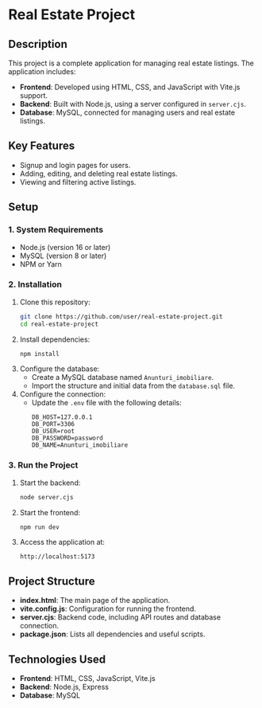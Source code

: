 # Real Estate Project

## Description
This project is a complete application for managing real estate listings. The application includes:
- **Frontend**: Developed using HTML, CSS, and JavaScript with Vite.js support.
- **Backend**: Built with Node.js, using a server configured in `server.cjs`.
- **Database**: MySQL, connected for managing users and real estate listings.

## Key Features
- Signup and login pages for users.
- Adding, editing, and deleting real estate listings.
- Viewing and filtering active listings.

## Setup

### 1. System Requirements
- Node.js (version 16 or later)
- MySQL (version 8 or later)
- NPM or Yarn

### 2. Installation
1. Clone this repository:
   ```bash
   git clone https://github.com/user/real-estate-project.git
   cd real-estate-project
   ```
2. Install dependencies:
   ```bash
   npm install
   ```
3. Configure the database:
   - Create a MySQL database named `Anunturi_imobiliare`.
   - Import the structure and initial data from the `database.sql` file.
4. Configure the connection:
   - Update the `.env` file with the following details:
     ```env
     DB_HOST=127.0.0.1
     DB_PORT=3306
     DB_USER=root
     DB_PASSWORD=password
     DB_NAME=Anunturi_imobiliare
     ```

### 3. Run the Project
1. Start the backend:
   ```bash
   node server.cjs
   ```
2. Start the frontend:
   ```bash
   npm run dev
   ```
3. Access the application at:
   ```
   http://localhost:5173
   ```

## Project Structure
- **index.html**: The main page of the application.
- **vite.config.js**: Configuration for running the frontend.
- **server.cjs**: Backend code, including API routes and database connection.
- **package.json**: Lists all dependencies and useful scripts.

## Technologies Used
- **Frontend**: HTML, CSS, JavaScript, Vite.js
- **Backend**: Node.js, Express
- **Database**: MySQL
